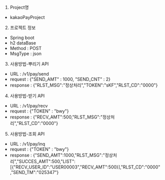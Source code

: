 1. Project명
 - kakaoPayProject
 
2. 프로젝트 정보
 - Spring boot
 - h2 dataBase
 - Method : POST
 - MsgType : json

3. 사용방법-뿌리기 API
 - URL : /v1/pay/send
 - request  : {"SEND_AMT" : 1000, "SEND_CNT" : 2} 
 - response : {"RLST_MSG":"정상처리","TOKEN":"sKF","RLST_CD":"0000"}

4. 사용방법-받기 API
  - URL : /v1/pay/recv
  - request  : {"TOKEN" : "bwy"}
  - response : {"RECV_AMT":500,"RLST_MSG":"정상처리","RLST_CD":"0000"}

5. 사용방법-조회 API
  - URL : /v1/pay/inq
  - request  : {"TOKEN" : "bwy"}
  - response : {"SEND_AMT":1000,"RLST_MSG":"정상처리","SUCCES_AMT":500,"LIST":[{"RECV_USER_ID":"USER00003","RECV_AMT":500}],"RLST_CD":"0000","SEND_TM":"025347"}
